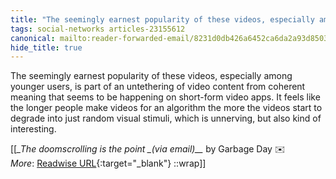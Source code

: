 ```yaml
---
title: "The seemingly earnest popularity of these videos, especially among younger ..."
tags: social-networks articles-23155612
canonical: mailto:reader-forwarded-email/8231d0db426a6452ca6da2a93d8503c8
hide_title: true
---
```


The seemingly earnest popularity of these videos, especially among younger users, is part of an untethering of video content from coherent meaning that seems to be happening on short-form video apps. It feels like the longer people make videos for an algorithm the more the videos start to degrade into just random visual stimuli, which is unnerving, but also kind of interesting.


[[<cite>_The doomscrolling is the point _(via email)__</cite> by Garbage Day ✉️<br>
_More_: [Readwise URL](https://readwise.io/open/454179065){:target="_blank"}
::wrap]]